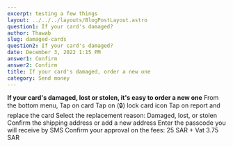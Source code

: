 ```yaml
---
excerpt: testing a few things
layout: ../../../layouts/BlogPostLayout.astro
question1: If your card's damaged?
author: Thawab
slug: damaged-cards
question2: If your card's damaged?
date: December 3, 2022 1:15 PM
answer1: Confirm
answer2: Confirm
title: If your card's damaged, order a new one
category: Send money
---
```

**If your card's damaged, lost or stolen, it's easy to order a new one**
From the bottom menu, Tap on card
Tap on (🔒) lock card icon
Tap on report and replace the card
Select the replacement reason: Damaged, lost, or stolen
Confirm the shipping address or add a new address
Enter the passcode you will receive by SMS
Confirm your approval on the fees: 25 SAR + Vat 3.75 SAR